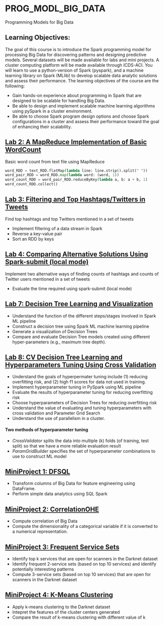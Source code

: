 # PROG_MODL_BIG_DATA
Programming Models for Big Data


## Learning Objectives: 
The goal of this course is to introduce the Spark programming model for processing Big Data for discovering patterns and designing predictive models. Several datasets will be made available for labs and mini projects. A cluster computing platform will be made available through ICDS-ACI.  You will learn to use a python-version of Spark (pyspark), and a machine learning library on Spark (MLlib) to develop scalable data analytic solutions and assess their performance. The learning objectives of the course are the following:

* Gain hands-on experience about programming in Spark that are designed to be scalable for handling Big Data.
* Be able to design and implement scalable machine learning algorithms  using pySpark in a cluster environment.
* Be able to choose Spark program design options and choose Spark configurations in a cluster and assess their performance toward the goal of enhancing their scalability.

## [Lab 2: A MapReduce Implementation of Basic WordCount](https://github.com/ljiwoo59/PROG_MODL_BIG_DATA/blob/main/Lab2_wordcount.html)
Basic word count from text file using MapReduce

```python
word_RDD = text_RDD.flatMap(lambda line: line.strip().split(" "))
word_pair_RDD = word_RDD.map(lambda word: (word, 1))
word_count_RDD = word_pair_RDD.reduceByKey(lambda a, b: a + b, 1)
word_count_RDD.collect()
```

## [Lab 3: Filtering and Top Hashtags/Twitters in Tweets](https://github.com/ljiwoo59/PROG_MODL_BIG_DATA/blob/main/Lab3_hashtag.html)
Find top hashtags and top Twitters mentioned in a set of tweets
* Implement filtering of a data stream in Spark
* Reverse a key-value pair
* Sort an RDD by keys

## [Lab 4: Comparing Alternative Solutions Using Spark-submit (local mode)](https://github.com/ljiwoo59/PROG_MODL_BIG_DATA/blob/main/Lab4_hashtag.html)
Implement two alternative ways of finding counts of hashtags and counts of Twitter users mentioned in a set of tweets
* Evaluate the time required using spark-submit (local mode)

## [Lab 7: Decision Tree Learning and Visualization](https://github.com/ljiwoo59/PROG_MODL_BIG_DATA/blob/main/Lab7_DT_plot.html)
* Understand the function of the different steps/stages involved in Spark ML pipeline
* Construct a decision tree using Spark ML machine learning pipeline
* Generate a visualization of Decision Trees
* Compare and evaluate Decision Tree models created using different hyper-parameters (e.g., maximum tree depth).

## [Lab 8: CV Decision Tree Learning and Hyperparameters Tuning Using Cross Validation](https://github.com/ljiwoo59/PROG_MODL_BIG_DATA/blob/main/Lab8_DT_tuning_CV_5.html)
* Understand the goals of hyperpermater tuning include (1) reducing overfitting risk, and (2) high f1 scores for data not used in training.
* Implement hyperparameter tuning in PySpark using ML pipeline
* Evaluate the results of hyperparameter tuning for reducing overfitting risk
* Choose hyperparameters of Decision Trees for reducing overfitting risk
* Understand the value of evaluating and tuning hyperparameters with cross validation and Parameter Grid Search
* Understand the use of parallelism in a cluster.

#### Two methods of hyperparameter tuning
* _CrossValidator_ splits the data into multiple (k) folds (of training, test split) so that we have a more reliable evaluation result
* _ParamGridBuilder_ specifies the set of hyperparameter combinations to use to construct ML model

## [MiniProject 1: DFSQL](https://github.com/ljiwoo59/PROG_MODL_BIG_DATA/blob/main/MiniProject1_DFSQL-Lab-2-1.html)
* Transform columns of Big Data for feature engineering using DataFrame.
* Perform simple data analytics using SQL Spark

## [MiniProject 2: CorrelationOHE](https://github.com/ljiwoo59/PROG_MODL_BIG_DATA/blob/main/MiniProject2_CorrelationOHE-v2.html)
* Compute correlation of Big Data
* Compute the dimensionality of a categorical variable if it is converted to a numerical representation.

## [MiniProject 3: Frequent Service Sets](https://github.com/ljiwoo59/PROG_MODL_BIG_DATA/blob/main/MiniProject3_FrequentServiceSets_Lab.html)
* Identify top k services that are open for scanners in the Darknet dataset
* Identify frequent 2-service sets (based on top 10 services) and identify potentially interesting patterns
* Compute 3-service sets (based on top 10 services) that are open for scanners in the Darknet dataset

## [MiniProject 4: K-Means Clustering](https://github.com/ljiwoo59/PROG_MODL_BIG_DATA/blob/main/MiniProject4_Lab.html)
* Apply k-means clustering to the Darknet dataset
* Intepret the features of the cluster centers generated
* Compare the result of k-means clustering with different value of k



